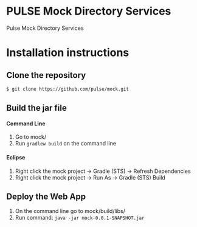 # PULSE Mock Directory Services

Pulse Mock Directory Services

# Installation instructions

## Clone the repository

```sh
$ git clone https://github.com/pulse/mock.git
```

## Build the jar file

#### Command Line
1. Go to mock/
2. Run `gradlew build` on the command line

#### Eclipse 
1. Right click the mock project -> Gradle (STS) -> Refresh Dependencies
2. Right click the mock project -> Run As -> Gradle (STS) Build

## Deploy the Web App

1. On the command line go to mock/build/libs/
2. Run command: `java -jar mock-0.0.1-SNAPSHOT.jar`